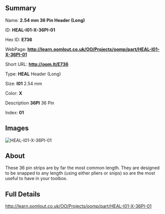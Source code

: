 

## Summary
 
Name: __2.54 mm 36 Pin Header (Long)__

ID: __HEAL-I01-X-36PI-01__

Hex ID: __E736__

WebPage: __http://learn.oomlout.co.uk/OO/Projects/oomp/part/HEAL-I01-X-36PI-01__

Short URL: __http://oom.lt/E736__


Type: __HEAL__ Header (Long) 

Size: __I01__ 2.54 mm 

Color: __X__  

Description __36PI__ 36 Pin 

Index: __01__


## Images
![HEAL-I01-X-36PI-01](http://oomlout.com/oomp-gen/parts/HEAL-I01-X-36PI-01/HEAL-I01-X-36PI-01_420.jpg)

## About

These 36 pin strips are by far the most common length. They are designed to be snapped to any length (using either pliers or snips) so are the most useful to have in your toolbox.

## Full Details

 http://learn.oomlout.co.uk/OO/Projects/oomp/part/HEAL-I01-X-36PI-01














